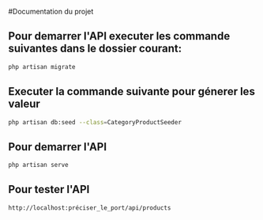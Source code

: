 #Documentation du projet
## Pour demarrer l'API executer les commande suivantes dans le dossier courant:

```bash
php artisan migrate

```
## Executer la commande suivante pour génerer les valeur 
```bash
php artisan db:seed --class=CategoryProductSeeder
```
## Pour demarrer l'API
```bash
php artisan serve
```
## Pour tester l'API 
```bash
http://localhost:préciser_le_port/api/products
```
